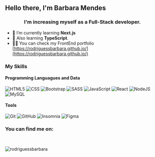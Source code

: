 <!--
**rodriguessbarbara/rodriguessbarbara** is a ✨ _special_ ✨ repository because its `README.md` (this file) appears on your GitHub profile.

-->

<h2 align="left">Hello there, I'm Barbara Mendes</h1>
<h3 align="center">I'm increasing myself as a Full-Stack developer.</h3>

- 🌱 I’m currently learning **Next.js**
- 💙 Also learning **TypeScript**.
- 👨‍💻 You can check my FrontEnd portfolio [https://rodriguessbarbara.github.io/](https://rodriguessbarbara.github.io/)

<h3 align="left">My Skills</h3>

<h4 align="left">Programming Languagues and Data</h4>
<p align="left">

![HTML5](https://img.shields.io/badge/-HTML5-333333?style=flat&logo=HTML5)
![CSS](https://img.shields.io/badge/-CSS-333333?style=flat&logo=CSS3&logoColor=1572B6)
![Bootstrap](https://img.shields.io/badge/-bootstrap-333333?style=flat&logo=bootstrap)
![SASS](https://img.shields.io/badge/-sass-333333?style=flat&logo=sass)
![JavaScript](https://img.shields.io/badge/-JavaScript-333333?style=flat&logo=javascript)
![React](https://img.shields.io/badge/-React-333333?style=flat&logo=react)
![NodeJS](https://img.shields.io/badge/-NodeJS-333333?style=flat&logo=nodejs)
![MySQL](https://img.shields.io/badge/-MySQL-333333?style=flat&logo=mysql)

</p>

<h4 align="left">Tools</h3>
<p align="left">

![Git](https://img.shields.io/badge/-Git-333333?style=flat&logo=git)
![GitHub](https://img.shields.io/badge/-GitHub-333333?style=flat&logo=github)
![Insomnia](https://img.shields.io/badge/-Insomnia-333333?style=flat&logo=insomnia)
![Figma](https://img.shields.io/badge/-Figma-333333?style=flat&logo=figma&logoColor=007ACC)
</p>

<h3 align="left"> You can find me on:</h3>
<p align="left">

<a href="https://www.linkedin.com/in/rodriguessbarbara/" target="_blank"> <img src="https://img.shields.io/badge/-LinkedIn-333333?style=flat&logo=linkedin" alt=""/></a>
<a href="https://www.behance.net/rodriguessbarbara" target="_blank"> <img src="https://img.shields.io/badge/-behance-333333?style=flat&logo=behance" alt=""/></a>
</p>

<p align="left"> <img src="https://komarev.com/ghpvc/?username=rodriguessbarbara&label=Profile%20views&color=0e75b6&style=flat" alt="rodriguessbarbara" /> </p>
